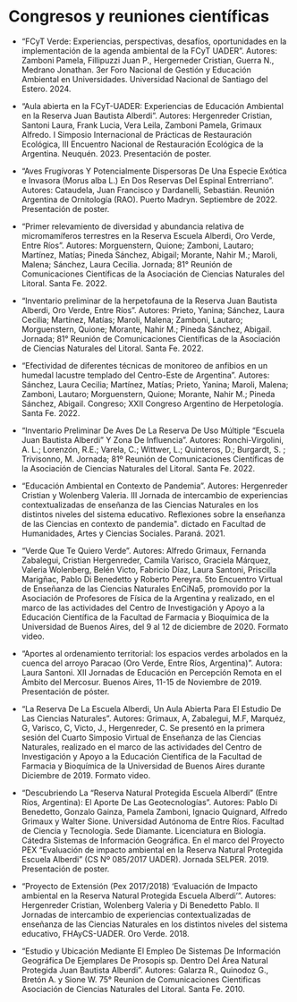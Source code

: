 # Congresos y reuniones científicas

* “FCyT Verde: Experiencias, perspectivas, desafíos, oportunidades en la implementación de la agenda ambiental de la FCyT UADER”. Autores: Zamboni Pamela, Fillipuzzi Juan P., Hergerneder Cristian, Guerra N., Medrano Jonathan. 3er Foro Nacional de Gestión y Educación Ambiental en Universidades. Universidad Nacional de Santiago del Estero. 2024.

* “Aula abierta en la FCyT-UADER: Experiencias de Educación Ambiental en la Reserva Juan Bautista Alberdi”. Autores: Hergenreder Cristian, Santoni Laura, Frank Lucia, Vera Leila, Zamboni Pamela, Grimaux Alfredo. I Simposio Internacional de Prácticas de Restauración Ecológica, III Encuentro Nacional de Restauración Ecológica de la Argentina. Neuquén. 2023. Presentación de poster.

* “Aves Frugívoras Y Potencialmente Dispersoras De Una Especie Exótica e Invasora (Morus alba L.) En Dos Reservas Del Espinal Entrerriano”. Autores: Cataudela, Juan Francisco y Dardanelli, Sebastián. Reunión Argentina de Ornitología (RAO). Puerto Madryn. Septiembre de 2022. Presentación de poster.

* “Primer relevamiento de diversidad y abundancia relativa de micromamíferos terrestres en la Reserva Escuela Alberdi, Oro Verde, Entre Ríos”. Autores: Morguenstern, Quione; Zamboni, Lautaro; Martínez, Matías; Pineda Sánchez, Abigail; Morante, Nahir M.; Maroli, Malena; Sánchez, Laura Cecilia. Jornada; 81° Reunión de Comunicaciones Científicas de la Asociación de Ciencias Naturales del Litoral. Santa Fe. 2022.

* “Inventario preliminar de la herpetofauna de la Reserva Juan Bautista Alberdi, Oro Verde, Entre Ríos”. Autores: Prieto, Yanina; Sánchez, Laura Cecilia; Martínez, Matías; Maroli, Malena; Zamboni, Lautaro; Morguenstern, Quione; Morante, Nahir M.; Pineda Sánchez, Abigail. Jornada; 81° Reunión de Comunicaciones Científicas de la Asociación de Ciencias Naturales del Litoral. Santa Fe. 2022.

* “Efectividad de diferentes técnicas de monitoreo de anfibios en un humedal lacustre templado del Centro-Este de Argentina”. Autores: Sánchez, Laura Cecilia; Martínez, Matías; Prieto, Yanina; Maroli, Malena; Zamboni, Lautaro; Morguenstern, Quione; Morante, Nahir M.; Pineda Sánchez, Abigail. Congreso; XXII Congreso Argentino de Herpetología. Santa Fe. 2022.

* “Inventario Preliminar De Aves De La Reserva De Uso Múltiple “Escuela Juan Bautista Alberdi” Y Zona De Influencia”. Autores: Ronchi-Virgolini, A. L.; Lorenzón, R.E.; Varela, C.; Wittwer, L.; Quinteros, D.; Burgardt, S. ; Trivisonno, M. Jornada; 81º Reunión de Comunicaciones Científicas de la Asociación de Ciencias Naturales del Litoral. Santa Fe. 2022.

* “Educación Ambiental en Contexto de Pandemia”. Autores: Hergenreder Cristian y Wolenberg Valeria. III Jornada de intercambio de experiencias contextualizadas de enseñanza de las Ciencias Naturales en los distintos niveles del sistema educativo. Reflexiones sobre la enseñanza de las Ciencias en contexto de pandemia". dictado en Facultad de Humanidades, Artes y Ciencias Sociales. Paraná. 2021.

* “Verde Que Te Quiero Verde”. Autores: Alfredo Grimaux, Fernanda Zabalegui, Cristian Hergenreder, Camila Varisco, Graciela Márquez, Valeria Wolenberg, Belén Victo, Fabricio Díaz, Laura Santoni, Priscilla Marigñac, Pablo Di Benedetto y Roberto Pereyra. 5to Encuentro Virtual de Enseñanza de las Ciencias Naturales EnCiNa5, promovido por la Asociación de Profesores de Física de la Argentina y realizado, en el marco de las actividades del Centro de Investigación y Apoyo a la Educación Científica de la Facultad de Farmacia y Bioquímica de la Universidad de Buenos Aires, del 9 al 12 de diciembre de 2020. Formato video.

* “Aportes al ordenamiento territorial: los espacios verdes arbolados en la cuenca del arroyo Paracao (Oro Verde, Entre Ríos, Argentina)”. Autora: Laura Santoni. XII Jornadas de Educación en Percepción Remota en el Ámbito del Mercosur. Buenos Aires, 11-15 de Noviembre de 2019. Presentación de póster.

* “La Reserva De La Escuela Alberdi, Un Aula Abierta Para El Estudio De Las Ciencias Naturales”.  Autores: Grimaux, A, Zabalegui, M.F, Marquéz, G, Varisco, C, Victo, J., Hergenreder, C. Se presentó en la primera sesión del Cuarto Simposio Virtual de Enseñanza de las Ciencias Naturales, realizado en el marco de las actividades del Centro de Investigación y Apoyo a la Educación Científica de la Facultad de Farmacia y Bioquímica de la Universidad de Buenos Aires durante Diciembre de 2019. Formato video.

* “Descubriendo La “Reserva Natural Protegida Escuela Alberdi” (Entre Ríos, Argentina): El Aporte De Las Geotecnologías”. Autores: Pablo Di Benedetto, Gonzalo Gainza, Pamela Zamboni, Ignacio Quignard, Alfredo Grimaux y Walter Sione. Universidad Autónoma de Entre Ríos. Facultad de Ciencia y Tecnología. Sede Diamante. Licenciatura en Biología. Cátedra Sistemas de Información Geográfica. En el marco del Proyecto PEX “Evaluación de impacto ambiental en la Reserva Natural Protegida Escuela Alberdi” (CS Nº 085/2017 UADER). Jornada SELPER. 2019. Presentación de poster.

* “Proyecto de Extensión (Pex 2017/2018) ‘Evaluación de Impacto ambiental en la Reserva Natural Protegida Escuela Alberdi’”. Autores: Hergenreder Cristian, Wolenberg Valeria y Di Benedetto Pablo. II Jornadas de intercambio de experiencias contextualizadas de enseñanza de las Ciencias Naturales en los distintos niveles del sistema educativo, FHAyCS-UADER. Oro Verde. 2018.

* “Estudio y Ubicación Mediante El Empleo De Sistemas De Información Geográfica De Ejemplares De Prosopis sp. Dentro Del Área Natural Protegida Juan Bautista Alberdi”. Autores: Galarza R., Quinodoz G., Bretón A. y Sione W. 75° Reunion de Comunicaciones Cientificas Asociación de Ciencias Naturales del Litoral. Santa Fe. 2010.